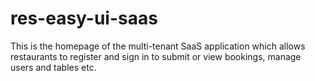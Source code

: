 # res-easy-ui-saas
This is the homepage of the multi-tenant SaaS application which allows restaurants to register and sign in to submit or view bookings, manage users and tables etc.  
